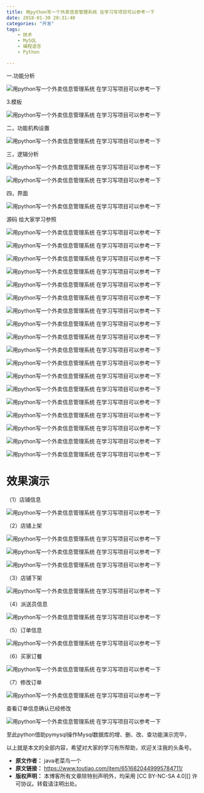 ```yaml
---
title: 用python写一个外卖信息管理系统 在学习写项目可以参考一下
date: 2018-01-30 20:31:40
categories: "开发"
tags:
	- 技术
	- MySQL
	- 编程语言
	- Python

---
```


一.功能分析


![用python写一个外卖信息管理系统 在学习写项目可以参考一下][python_]

3.模板

![用python写一个外卖信息管理系统 在学习写项目可以参考一下][python_ 1]

二，功能机构设置

![用python写一个外卖信息管理系统 在学习写项目可以参考一下][python_ 2]

三，逻辑分析

![用python写一个外卖信息管理系统 在学习写项目可以参考一下][python_ 3]

![用python写一个外卖信息管理系统 在学习写项目可以参考一下][python_ 4]

四，界面


![用python写一个外卖信息管理系统 在学习写项目可以参考一下][python_ 5]

源码 给大家学习参照

![用python写一个外卖信息管理系统 在学习写项目可以参考一下][python_ 6]

![用python写一个外卖信息管理系统 在学习写项目可以参考一下][python_ 7]

![用python写一个外卖信息管理系统 在学习写项目可以参考一下][python_ 8]

![用python写一个外卖信息管理系统 在学习写项目可以参考一下][python_ 9]

![用python写一个外卖信息管理系统 在学习写项目可以参考一下][python_ 10]

![用python写一个外卖信息管理系统 在学习写项目可以参考一下][python_ 11]

![用python写一个外卖信息管理系统 在学习写项目可以参考一下][python_ 12]

![用python写一个外卖信息管理系统 在学习写项目可以参考一下][python_ 13]

![用python写一个外卖信息管理系统 在学习写项目可以参考一下][python_ 14]

![用python写一个外卖信息管理系统 在学习写项目可以参考一下][python_ 15]

![用python写一个外卖信息管理系统 在学习写项目可以参考一下][python_ 16]

![用python写一个外卖信息管理系统 在学习写项目可以参考一下][python_ 17]

![用python写一个外卖信息管理系统 在学习写项目可以参考一下][python_ 18]

![用python写一个外卖信息管理系统 在学习写项目可以参考一下][python_ 19]

![用python写一个外卖信息管理系统 在学习写项目可以参考一下][python_ 20]

![用python写一个外卖信息管理系统 在学习写项目可以参考一下][python_ 21]

![用python写一个外卖信息管理系统 在学习写项目可以参考一下][python_ 22]

![用python写一个外卖信息管理系统 在学习写项目可以参考一下][python_ 23]

# 效果演示 #

（1）店铺信息

![用python写一个外卖信息管理系统 在学习写项目可以参考一下][python_ 24]

（2）店铺上架

![用python写一个外卖信息管理系统 在学习写项目可以参考一下][python_ 25]

![用python写一个外卖信息管理系统 在学习写项目可以参考一下][python_ 26]

![用python写一个外卖信息管理系统 在学习写项目可以参考一下][python_ 27]

（3）店铺下架

![用python写一个外卖信息管理系统 在学习写项目可以参考一下][python_ 28]

（4）派送员信息

![用python写一个外卖信息管理系统 在学习写项目可以参考一下][python_ 29]

（5）订单信息

![用python写一个外卖信息管理系统 在学习写项目可以参考一下][python_ 30]

（6）买家订餐

![用python写一个外卖信息管理系统 在学习写项目可以参考一下][python_ 31]

（7）修改订单

![用python写一个外卖信息管理系统 在学习写项目可以参考一下][python_ 32]

查看订单信息确认已经修改

![用python写一个外卖信息管理系统 在学习写项目可以参考一下][python_ 33]

至此python借助pymysql操作Mysql数据库的增、删、改、查功能演示完毕，

以上就是本文的全部内容，希望对大家的学习有所帮助，欢迎关注我的头条号。


[python_]: static/resources/crawler/E3QE-BAAR-AYBQ.jpg
[python_ 1]: static/resources/crawler/6V32-MRUQ-UE7N.jpg
[python_ 2]: static/resources/crawler/IRYU-7ZQ6-Z7FY.jpg
[python_ 3]: static/resources/crawler/NNBF-Y2J7-JE2Q.jpg
[python_ 4]: static/resources/crawler/J7NV-YVBA-QIRM.jpg
[python_ 5]: static/resources/crawler/QRBR-NYNY-QAJB.jpg
[python_ 6]: static/resources/crawler/UJEN-QM6J-IEFV.jpg
[python_ 7]: static/resources/crawler/NYFJ-JN32-YZ6J.jpg
[python_ 8]: static/resources/crawler/6FFN-JUNF-FI3A.jpg
[python_ 9]: static/resources/crawler/NJAF-ZUQ2-E3EB.jpg
[python_ 10]: static/resources/crawler/N3YU-YYJN-3AZU.jpg
[python_ 11]: static/resources/crawler/UFIY-2YEF-Z7BA.jpg
[python_ 12]: static/resources/crawler/BA7Z-ZVJB-VN2A.jpg
[python_ 13]: static/resources/crawler/RIZI-II7J-FJM3.jpg
[python_ 14]: static/resources/crawler/MMJZ-22U7-3EVI.jpg
[python_ 15]: static/resources/crawler/A6V6-BFEZ-JBV3.jpg
[python_ 16]: static/resources/crawler/EIFJ-ERRM-YUIA.jpg
[python_ 17]: static/resources/crawler/AEQU-U2QN-QVMV.jpg
[python_ 18]: static/resources/crawler/YYVI-UMVV-NIIM.jpg
[python_ 19]: static/resources/crawler/RNAA-Y3ZR-IUEE.jpg
[python_ 20]: static/resources/crawler/BFZI-VVEF-ZMBZ.jpg
[python_ 21]: static/resources/crawler/6FBF-J2UV-FBYJ.jpg
[python_ 22]: static/resources/crawler/FQQY-AYFM-UQMF.jpg
[python_ 23]: static/resources/crawler/MRQF-AFQE-NYRE.jpg
[python_ 24]: static/resources/crawler/EYYZ-YNRA-2U7J.jpg
[python_ 25]: static/resources/crawler/63EB-7NIU-6ZVR.jpg
[python_ 26]: static/resources/crawler/UUFU-3AYF-2U7F.jpg
[python_ 27]: static/resources/crawler/IMYF-YBB2-IZZU.jpg
[python_ 28]: static/resources/crawler/MEV6-7BNY-IVIJ.jpg
[python_ 29]: static/resources/crawler/JYRQ-73QQ-INFJ.jpg
[python_ 30]: static/resources/crawler/YJRV-RYV6-FBB3.jpg
[python_ 31]: static/resources/crawler/EQZR-QVQN-RNFB.jpg
[python_ 32]: static/resources/crawler/YUQY-VFYZ-BAM2.jpg
[python_ 33]: static/resources/crawler/VEJB-MVAQ-ABVE.jpg
 *  **原文作者：** java老菜鸟一个
 *  **原文链接：** https://www.toutiao.com/item/6516820449995784711/
 *  **版权声明：** 本博客所有文章除特别声明外，均采用 [CC BY-NC-SA 4.0][] 许可协议。转载请注明出处。
